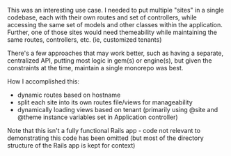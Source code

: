 This was an interesting use case. I needed to put multiple "sites" in a single codebase, each with their own 
routes and set of controllers, while accessing the same set of models and other classes within the application. Further, 
one of those sites would need themeability while maintaining the same routes, controllers, etc. (ie, customized tenants)

There's a few approaches that may work better, such as having a separate, centralized API, putting most logic in gem(s) 
or engine(s), but given the constraints at the time, maintain a single monorepo was best. 

How I accomplished this:

* dynamic routes based on hostname
* split each site into its own routes file/views for manageability
* dynamically loading views based on tenant (primarily using @site and @theme instance variables set in Application controller)

Note that this isn't a fully functional Rails app - code not relevant to demonstrating this code has been omitted (but 
most of the directory structure of the Rails app is kept for context)
